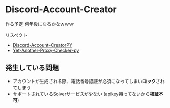 # Discord-Account-Creator
作る予定  何年後になるかなｗｗｗ

リスペクト
- [Discord-Account-CreatorPY](https://github.com/Mouad-scriptz/Discord-Account-CreatorPY)
- [Yet-Another-Proxy-Checker-py](https://github.com/TaquitoSlayer/Yet-Another-Proxy-Checker-py)

## 発生している問題
- アカウントが生成される際、電話番号認証が必須になってしまい**ロック**されてしまう
- サポートされているSolverサービスが少ない (apikey持ってないから**検証不可**)
